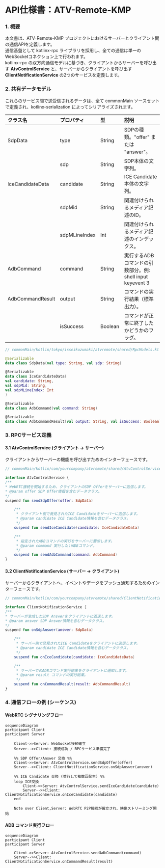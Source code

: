 # **API仕様書：ATV-Remote-KMP**

### **1. 概要**

本文書は、ATV-Remote-KMP プロジェクトにおけるサーバーとクライアント間の通信APIを定義します。  
通信基盤として kotlinx-rpc ライブラリを採用し、全ての通信は単一のWebSocketコネクション上で行われます。  
kotlinx-rpc の双方向通信モデルに基づき、クライアントからサーバーを呼び出す **AtvControlService** と、サーバーからクライアントを呼び出す **ClientNotificationService** の2つのサービスを定義します。

### **2. 共有データモデル**

これらのサービス間で送受信されるデータは、全て commonMain ソースセットで定義され、kotlinx-serialization によってシリアライズされます。

| クラス名             | プロパティ         | 型       | 説明                                         |
|:-----------------|:--------------|:--------|:-------------------------------------------|
| SdpData          | type          | String  | SDPの種類。"offer" または "answer"。               |
|                  | sdp           | String  | SDP本体の文字列。                                 |
| IceCandidateData | candidate     | String  | ICE Candidate本体の文字列。                       |
|                  | sdpMid        | String  | 関連付けられるメディア記述のID。                          |
|                  | sdpMLineIndex | Int     | 関連付けられるメディア記述のインデックス。                      |
| AdbCommand       | command       | String  | 実行するADBコマンドの引数部分。例: shell input keyevent 3 |
| AdbCommandResult | output        | String  | コマンドの実行結果（標準出力）。                           |
|                  | isSuccess     | Boolean | コマンドが正常に終了したかどうかのフラグ。                      |

```kotlin
// commonMain/kotlin/tokyo/isseikuzumaki/atvremote/shared/RpcModels.kt

@Serializable  
data class SdpData(val type: String, val sdp: String)

@Serializable  
data class IceCandidateData(  
val candidate: String,  
val sdpMid: String,  
val sdpMLineIndex: Int  
)

@Serializable  
data class AdbCommand(val command: String)

@Serializable  
data class AdbCommandResult(val output: String, val isSuccess: Boolean)
```

### **3. RPCサービス定義**

#### **3.1 AtvControlService (クライアント → サーバー)**

クライアントからサーバーの機能を呼び出すためのインターフェースです。

```kotlin
// commonMain/kotlin/com/yourcompany/atvremote/shared/AtvControlService.kt

interface AtvControlService {  
/**  
* WebRTC接続を開始するため、クライアントのSDP Offerをサーバーに送信します。  
* @param offer SDP Offer情報を含むデータクラス。  
*/  
suspend fun sendSdpOffer(offer: SdpData)

    /**  
     * クライアント側で発見されたICE Candidateをサーバーに送信します。  
     * @param candidate ICE Candidate情報を含むデータクラス。  
     */  
    suspend fun sendIceCandidate(candidate: IceCandidateData)

    /**  
     * 指定されたADBコマンドの実行をサーバーに要求します。  
     * @param command 実行したいADBコマンド。  
     */  
    suspend fun sendAdbCommand(command: AdbCommand)  
}
```

#### **3.2 ClientNotificationService (サーバー → クライアント)**

サーバーからクライアントへ、イベントやデータをプッシュ通知するためのインターフェースです。

```kotlin
// commonMain/kotlin/com/yourcompany/atvremote/shared/ClientNotificationService.kt

interface ClientNotificationService {  
/**  
* サーバーが生成したSDP Answerをクライアントに返送します。  
* @param answer SDP Answer情報を含むデータクラス。  
*/  
suspend fun onSdpAnswer(answer: SdpData)

    /**  
     * サーバー側で発見されたICE Candidateをクライアントに送信します。  
     * @param candidate ICE Candidate情報を含むデータクラス。  
     */  
    suspend fun onIceCandidate(candidate: IceCandidateData)

    /**  
     * サーバーでのADBコマンド実行結果をクライアントに通知します。  
     * @param result コマンドの実行結果。  
     */  
    suspend fun onCommandResult(result: AdbCommandResult)  
}
```

### **4. 通信フローの例 (シーケンス)**

#### **WebRTC シグナリングフロー**

```mermaid
sequenceDiagram  
participant Client  
participant Server

    Client->>Server: WebSocket接続確立  
    Server-->>Client: 接続成功 / RPCサービス準備完了

    %% SDP Offer/Answer 交換 %%  
    Client->>Server: AtvControlService.sendSdpOffer(offer)  
    Server-->>Client: ClientNotificationService.onSdpAnswer(answer)

    %% ICE Candidate 交換 (並行して複数回発生) %%  
    loop ICE交換  
        Client->>Server: AtvControlService.sendIceCandidate(candidate)  
        Server-->>Client: ClientNotificationService.onIceCandidate(candidate)  
    end

    Note over Client,Server: WebRTC P2P接続が確立され、映像ストリーミング開始
```

#### **ADB コマンド実行フロー**


```mermaid
sequenceDiagram  
participant Client  
participant Server

    Client->>Server: AtvControlService.sendAdbCommand(command)  
    Server-->>Client: ClientNotificationService.onCommandResult(result)  
```
